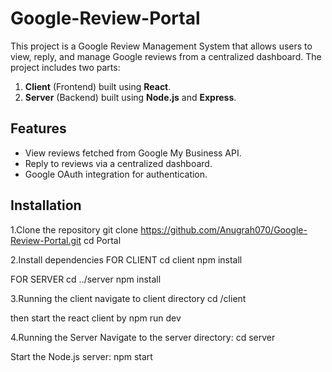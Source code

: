 # Google-Review-Portal
This project is a Google Review Management System that allows users to view, reply, and manage Google reviews from a centralized dashboard. The project includes two parts:
1. **Client** (Frontend) built using **React**.
2. **Server** (Backend) built using **Node.js** and **Express**.

## Features

- View reviews fetched from Google My Business API.
- Reply to reviews via a centralized dashboard.
- Google OAuth integration for authentication.

## Installation 
1.Clone the repository
git clone https://github.com/Anugrah070/Google-Review-Portal.git
cd Portal

2.Install dependencies
FOR CLIENT
cd client
npm install

FOR SERVER
cd ../server
npm install

3.Running the client
navigate to client directory
cd /client

then start the react client by
npm run dev


4.Running the Server
Navigate to the server directory:
cd server

Start the Node.js server:
npm start





